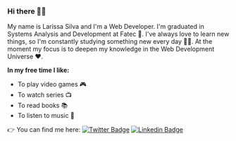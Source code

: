 ### Hi there 👋:smile:

My name is Larissa Silva and I'm a Web Developer. I'm graduated in Systems Analysis and Development at Fatec :raised_hands:. I've always love to learn new things, so I'm constantly studying something new every day :ok_woman:. At the moment my focus is to deepen my knowledge in the Web Development Universe :heart:.

**In my free time I like:**
- To play video games :video_game:
- To watch series 📺
- To read books 📚
- To listen to music 🎵

:point_right: You can find me here: 
[![Twitter Badge](https://img.shields.io/badge/-Twitter-1ca0f1?style=flat-square&labelColor=1ca0f1&logo=twitter&logoColor=white&link=https://twitter.com/lagcrs)](https://twitter.com/lagcrs)
[![Linkedin Badge](https://img.shields.io/badge/-LinkedIn-blue?style=flat-square&logo=Linkedin&logoColor=white&link=https://www.linkedin.com/in/lagcrs)](https://www.linkedin.com/in/lagcrs)
